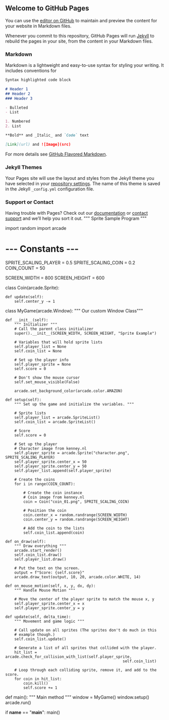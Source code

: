 ## Welcome to GitHub Pages

You can use the [editor on GitHub](https://github.com/DannnyR/robotAI/edit/master/index.md) to maintain and preview the content for your website in Markdown files.

Whenever you commit to this repository, GitHub Pages will run [Jekyll](https://jekyllrb.com/) to rebuild the pages in your site, from the content in your Markdown files.

### Markdown

Markdown is a lightweight and easy-to-use syntax for styling your writing. It includes conventions for

```markdown
Syntax highlighted code block

# Header 1
## Header 2
### Header 3

- Bulleted
- List

1. Numbered
2. List

**Bold** and _Italic_ and `Code` text

[Link](url) and ![Image](src)
```

For more details see [GitHub Flavored Markdown](https://guides.github.com/features/mastering-markdown/).

### Jekyll Themes

Your Pages site will use the layout and styles from the Jekyll theme you have selected in your [repository settings](https://github.com/DannnyR/robotAI/settings). The name of this theme is saved in the Jekyll `_config.yml` configuration file.

### Support or Contact

Having trouble with Pages? Check out our [documentation](https://help.github.com/categories/github-pages-basics/) or [contact support](https://github.com/contact) and we’ll help you sort it out.
""" Sprite Sample Program """

import random
import arcade

# --- Constants ---
SPRITE_SCALING_PLAYER = 0.5
SPRITE_SCALING_COIN = 0.2
COIN_COUNT = 50

SCREEN_WIDTH = 800
SCREEN_HEIGHT = 600


class Coin(arcade.Sprite):

    def update(self):
        self.center_y -= 1


class MyGame(arcade.Window):
    """ Our custom Window Class"""

    def __init__(self):
        """ Initializer """
        # Call the parent class initializer
        super().__init__(SCREEN_WIDTH, SCREEN_HEIGHT, "Sprite Example")

        # Variables that will hold sprite lists
        self.player_list = None
        self.coin_list = None

        # Set up the player info
        self.player_sprite = None
        self.score = 0

        # Don't show the mouse cursor
        self.set_mouse_visible(False)

        arcade.set_background_color(arcade.color.AMAZON)

    def setup(self):
        """ Set up the game and initialize the variables. """

        # Sprite lists
        self.player_list = arcade.SpriteList()
        self.coin_list = arcade.SpriteList()

        # Score
        self.score = 0

        # Set up the player
        # Character image from kenney.nl
        self.player_sprite = arcade.Sprite("character.png", SPRITE_SCALING_PLAYER)
        self.player_sprite.center_x = 50
        self.player_sprite.center_y = 50
        self.player_list.append(self.player_sprite)

        # Create the coins
        for i in range(COIN_COUNT):

            # Create the coin instance
            # Coin image from kenney.nl
            coin = Coin("coin_01.png", SPRITE_SCALING_COIN)

            # Position the coin
            coin.center_x = random.randrange(SCREEN_WIDTH)
            coin.center_y = random.randrange(SCREEN_HEIGHT)

            # Add the coin to the lists
            self.coin_list.append(coin)

    def on_draw(self):
        """ Draw everything """
        arcade.start_render()
        self.coin_list.draw()
        self.player_list.draw()

        # Put the text on the screen.
        output = f"Score: {self.score}"
        arcade.draw_text(output, 10, 20, arcade.color.WHITE, 14)

    def on_mouse_motion(self, x, y, dx, dy):
        """ Handle Mouse Motion """

        # Move the center of the player sprite to match the mouse x, y
        self.player_sprite.center_x = x
        self.player_sprite.center_y = y

    def update(self, delta_time):
        """ Movement and game logic """

        # Call update on all sprites (The sprites don't do much in this
        # example though.)
        self.coin_list.update()

        # Generate a list of all sprites that collided with the player.
        hit_list = arcade.check_for_collision_with_list(self.player_sprite,
                                                        self.coin_list)

        # Loop through each colliding sprite, remove it, and add to the score.
        for coin in hit_list:
            coin.kill()
            self.score += 1


def main():
    """ Main method """
    window = MyGame()
    window.setup()
    arcade.run()


if __name__ == "__main__":
    main()
    
